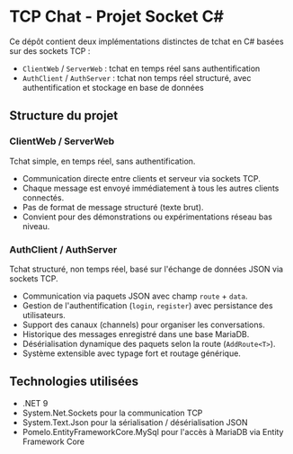 # TCP Chat - Projet Socket C#

Ce dépôt contient deux implémentations distinctes de tchat en C# basées sur des sockets TCP :

- `ClientWeb` / `ServerWeb` : tchat en temps réel sans authentification
- `AuthClient` / `AuthServer` : tchat non temps réel structuré, avec authentification et stockage en base de données

## Structure du projet

### ClientWeb / ServerWeb

Tchat simple, en temps réel, sans authentification.

- Communication directe entre clients et serveur via sockets TCP.
- Chaque message est envoyé immédiatement à tous les autres clients connectés.
- Pas de format de message structuré (texte brut).
- Convient pour des démonstrations ou expérimentations réseau bas niveau.

### AuthClient / AuthServer

Tchat structuré, non temps réel, basé sur l'échange de données JSON via sockets TCP.

- Communication via paquets JSON avec champ `route` + `data`.
- Gestion de l'authentification (`login`, `register`) avec persistance des utilisateurs.
- Support des canaux (channels) pour organiser les conversations.
- Historique des messages enregistré dans une base MariaDB.
- Désérialisation dynamique des paquets selon la route (`AddRoute<T>`).
- Système extensible avec typage fort et routage générique.

## Technologies utilisées

- .NET 9
- System.Net.Sockets pour la communication TCP
- System.Text.Json pour la sérialisation / désérialisation JSON
- Pomelo.EntityFrameworkCore.MySql pour l'accès à MariaDB via Entity Framework Core

